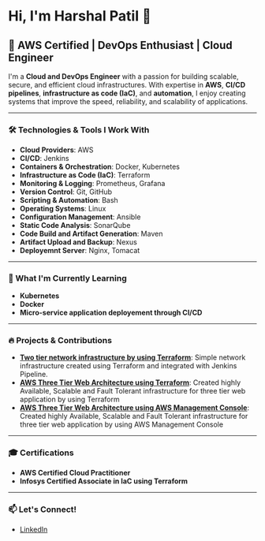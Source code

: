 
# Hi, I'm Harshal Patil 👋

## 🚀 AWS Certified | DevOps Enthusiast | Cloud Engineer

I'm a **Cloud and DevOps Engineer** with a passion for building scalable, secure, and efficient cloud infrastructures. With expertise in **AWS**, **CI/CD pipelines**, **infrastructure as code (IaC)**, and **automation**, I enjoy creating systems that improve the speed, reliability, and scalability of applications.

---

### 🛠️ Technologies & Tools I Work With

- **Cloud Providers**: AWS
- **CI/CD**: Jenkins
- **Containers & Orchestration**: Docker, Kubernetes
- **Infrastructure as Code (IaC)**: Terraform
- **Monitoring & Logging**: Prometheus, Grafana
- **Version Control**: Git, GitHub
- **Scripting & Automation**: Bash
- **Operating Systems**: Linux
- **Configuration Management**: Ansible
- **Static Code Analysis**: SonarQube
- **Code Build and Artifact Generation**: Maven
- **Artifact Upload and Backup**: Nexus
- **Deployemnt Server**: Nginx, Tomacat

---


### 🌱 What I'm Currently Learning
- **Kubernetes**
- **Docker**
- **Micro-service application deployement through CI/CD**

---

### 🔥 Projects & Contributions
- **[Two tier network infrastructure by using Terraform](https://github.com/HarshalPatil-Repo/Two-tier-network-infrastructure-by-using-Terraform)**: Simple network infrastructure created using Terraform and integrated with Jenkins Pipeline.
- **[AWS Three Tier Web Architecture using Terraform](https://github.com/HarshalPatil-Repo/AWS-Three-Tier-Web-Architecture-using-Terraform)**: Created highly Available, Scalable and Fault Tolerant infrastructure for three tier web application by using Terraform
- **[AWS Three Tier Web Architecture using AWS Management Console](https://github.com/HarshalPatil-Repo/AWS-Three-Tier-Web-Architecture-using-AWS-Management-Console)**: Created highly Available, Scalable and Fault Tolerant infrastructure for three tier web application by using AWS Management Console

---

### 🎓 Certifications
- **AWS Certified Cloud Practitioner**
- **Infosys Certified Associate in IaC using Terraform**

---

### 📫 Let's Connect!
- [LinkedIn](https://www.linkedin.com/in/harshal-patil-1144a9157/)

